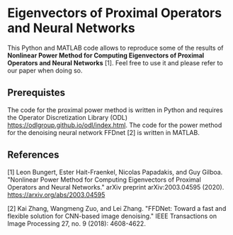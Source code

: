 # Eigenvectors of Proximal Operators and Neural Networks
This Python and MATLAB code allows to reproduce some of the results of <b>Nonlinear Power Method for Computing Eigenvectors of Proximal Operators and Neural Networks</b> [1].
Feel free to use it and please refer to our paper when doing so.

## Prerequistes
The code for the proximal power method is written in Python and requires the Operator Discretization Library (ODL) https://odlgroup.github.io/odl/index.html.
The code for the power method for the denoising neural network FFDnet [2] is written in MATLAB.

## References
[1] Leon Bungert, Ester Hait-Fraenkel, Nicolas Papadakis, and Guy Gilboa. "Nonlinear Power Method for Computing Eigenvectors of Proximal Operators and Neural Networks." arXiv preprint arXiv:2003.04595 (2020). https://arxiv.org/abs/2003.04595

[2] Kai Zhang, Wangmeng Zuo, and Lei Zhang. "FFDNet: Toward a fast and flexible solution for CNN-based image denoising." IEEE Transactions on Image Processing 27, no. 9 (2018): 4608-4622.
